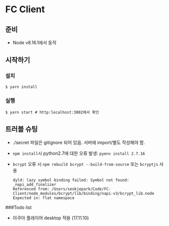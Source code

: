 # FC Client

## 준비

- Node v8.16.1에서 동작

## 시작하기

### 설치

```
$ yarn install
```

### 실행

```
$ yarn start # http:localhost:3002에서 확인
```

## 트러블 슈팅

- ./secret 파일은 gitignore 되어 있음. 서버에 import/별도 작성해야 함.
- `npm install`시 python2.7에 대한 오류 발생: `pyenv install 2.7.16`
- `bcrypt` 오류 시 `npm rebuild bcrypt --build-from-source` 또는 `bcryptjs` 사용

  ```
  dyld: lazy symbol binding failed: Symbol not found: _napi_add_finalizer
  Referenced from: /Users/seokjepark/Code/FC-Client/node_modules/bcrypt/lib/binding/napi-v3/bcrypt_lib.node
  Expected in: flat namespace
  ```

###Todo list

- 아쿠아 플레이어 desktop 적용 (17.11.10)
